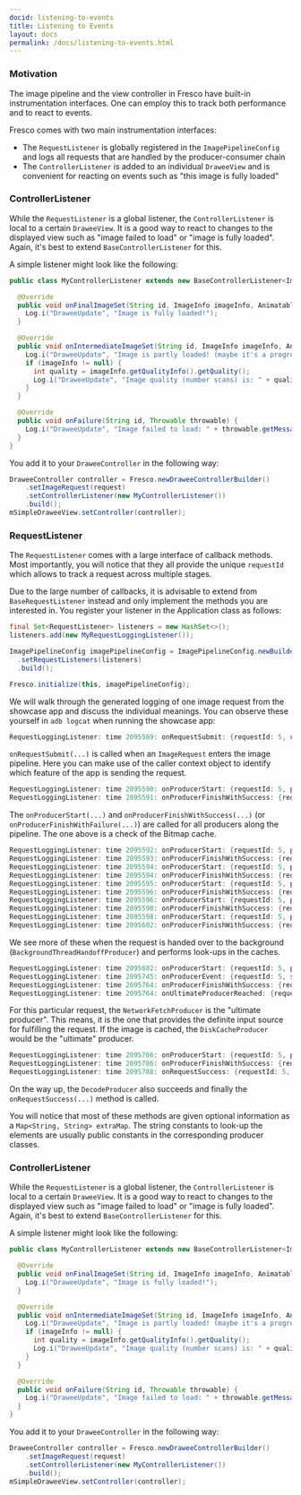 ```yaml
---
docid: listening-to-events
title: Listening to Events
layout: docs
permalink: /docs/listening-to-events.html
---
```


### Motivation

The image pipeline and the view controller in Fresco have built-in instrumentation interfaces. One can employ this to track both performance and to react to events.

Fresco comes with two main instrumentation interfaces:

 - The `RequestListener` is globally registered in the `ImagePipelineConfig` and logs all requests that are handled by the producer-consumer chain
 - The `ControllerListener` is added to an individual `DraweeView` and is convenient for reacting on events such as "this image is fully loaded"

### ControllerListener

While the `RequestListener` is a global listener, the `ControllerListener` is local to a certain `DraweeView`. It is a good way to react to changes to the displayed view such as "image failed to load" or "image is fully loaded". Again, it's best to extend `BaseControllerListener` for this.

A simple listener might look like the following:

```java
public class MyControllerListener extends new BaseControllerListener<ImageInfo>() {

  @Override
  public void onFinalImageSet(String id, ImageInfo imageInfo, Animatable animatable) {
    Log.i("DraweeUpdate", "Image is fully loaded!");
  }

  @Override
  public void onIntermediateImageSet(String id, ImageInfo imageInfo, Animatable animatable) {
    Log.i("DraweeUpdate", "Image is partly loaded! (maybe it's a progressive JPEG?)");
    if (imageInfo != null) {
      int quality = imageInfo.getQualityInfo().getQuality();
      Log.i("DraweeUpdate", "Image quality (number scans) is: " + quality);
    }
  }

  @Override
  public void onFailure(String id, Throwable throwable) {
    Log.i("DraweeUpdate", "Image failed to load: " + throwable.getMessage());
  }
}
```

You add it to your `DraweeController` in the following way:

```java
DraweeController controller = Fresco.newDraweeControllerBuilder()
    .setImageRequest(request)
    .setControllerListener(new MyControllerListener())
    .build();
mSimpleDraweeView.setController(controller);
```

### RequestListener

The `RequestListener` comes with a large interface of callback methods. Most importantly, you will notice that they all provide the unique `requestId` which allows to track a request across multiple stages.

Due to the large number of callbacks, it is advisable to extend from `BaseRequestListener` instead and only implement the methods you are interested in. You register your listener in the Application class as follows:

```java
final Set<RequestListener> listeners = new HashSet<>();
listeners.add(new MyRequestLoggingListener());

ImagePipelineConfig imagePipelineConfig = ImagePipelineConfig.newBuilder(this)
  .setRequestListeners(listeners)
  .build();

Fresco.initialize(this, imagePipelineConfig);
```

We will walk through the generated logging of one image request from the showcase app and discuss the individual meanings. You can observe these yourself in `adb logcat` when running the showcase app:

```java
RequestLoggingListener: time 2095589: onRequestSubmit: {requestId: 5, callerContext: null, isPrefetch: false}
```

`onRequestSubmit(...)` is called when an `ImageRequest` enters the image pipeline. Here you can make use of the caller context object to identify which feature of the app is sending the request.

```java
RequestLoggingListener: time 2095590: onProducerStart: {requestId: 5, producer: BitmapMemoryCacheGetProducer}
RequestLoggingListener: time 2095591: onProducerFinishWithSuccess: {requestId: 5, producer: BitmapMemoryCacheGetProducer, elapsedTime: 1 ms, extraMap: {cached_value_found=false}}
```

The `onProducerStart(...)` and `onProducerFinishWithSuccess(...)` (or `onProducerFinishWithFailure(...)`) are called for all producers along the pipeline. The one above is a check of the Bitmap cache.

```java
RequestLoggingListener: time 2095592: onProducerStart: {requestId: 5, producer: BackgroundThreadHandoffProducer}
RequestLoggingListener: time 2095593: onProducerFinishWithSuccess: {requestId: 5, producer: BackgroundThreadHandoffProducer, elapsedTime: 1 ms, extraMap: null}
RequestLoggingListener: time 2095594: onProducerStart: {requestId: 5, producer: BitmapMemoryCacheProducer}
RequestLoggingListener: time 2095594: onProducerFinishWithSuccess: {requestId: 5, producer: BitmapMemoryCacheProducer, elapsedTime: 0 ms, extraMap: {cached_value_found=false}}
RequestLoggingListener: time 2095595: onProducerStart: {requestId: 5, producer: EncodedMemoryCacheProducer}
RequestLoggingListener: time 2095596: onProducerFinishWithSuccess: {requestId: 5, producer: EncodedMemoryCacheProducer, elapsedTime: 1 ms, extraMap: {cached_value_found=false}}
RequestLoggingListener: time 2095596: onProducerStart: {requestId: 5, producer: DiskCacheProducer}
RequestLoggingListener: time 2095598: onProducerFinishWithSuccess: {requestId: 5, producer: DiskCacheProducer, elapsedTime: 2 ms, extraMap: {cached_value_found=false}}
RequestLoggingListener: time 2095598: onProducerStart: {requestId: 5, producer: PartialDiskCacheProducer}
RequestLoggingListener: time 2095602: onProducerFinishWithSuccess: {requestId: 5, producer: PartialDiskCacheProducer, elapsedTime: 4 ms, extraMap: {cached_value_found=false}}
```

We see more of these when the request is handed over to the background (`BackgroundThreadHandoffProducer`) and performs look-ups in the caches.

```java
RequestLoggingListener: time 2095602: onProducerStart: {requestId: 5, producer: NetworkFetchProducer}
RequestLoggingListener: time 2095745: onProducerEvent: {requestId: 5, stage: NetworkFetchProducer, eventName: intermediate_result; elapsedTime: 143 ms}
RequestLoggingListener: time 2095764: onProducerFinishWithSuccess: {requestId: 5, producer: NetworkFetchProducer, elapsedTime: 162 ms, extraMap: {queue_time=140, total_time=161, image_size=40502, fetch_time=21}}
RequestLoggingListener: time 2095764: onUltimateProducerReached: {requestId: 5, producer: NetworkFetchProducer, elapsedTime: -1 ms, success: true}
```

For this particular request, the `NetworkFetchProducer` is the "ultimate producer". This means, it is the one that provides the definite input source for fulfilling the request. If the image is cached, the `DiskCacheProducer` would be the "ultimate" producer.

```java
RequestLoggingListener: time 2095766: onProducerStart: {requestId: 5, producer: DecodeProducer}
RequestLoggingListener: time 2095786: onProducerFinishWithSuccess: {requestId: 5, producer: DecodeProducer, elapsedTime: 20 ms, extraMap: {imageFormat=JPEG, ,hasGoodQuality=true, bitmapSize=788x525, isFinal=true, requestedImageSize=unknown, encodedImageSize=788x525, sampleSize=1, queueTime=0}
RequestLoggingListener: time 2095788: onRequestSuccess: {requestId: 5, elapsedTime: 198 ms}
```

On the way up, the `DecodeProducer` also succeeds and finally the `onRequestSuccess(...)` method is called.

You will notice that most of these methods are given optional information as a `Map<String, String> extraMap`. The string constants to look-up the elements are usually public constants in the corresponding producer classes.

### ControllerListener

While the `RequestListener` is a global listener, the `ControllerListener` is local to a certain `DraweeView`. It is a good way to react to changes to the displayed view such as "image failed to load" or "image is fully loaded". Again, it's best to extend `BaseControllerListener` for this.

A simple listener might look like the following:

```java
public class MyControllerListener extends new BaseControllerListener<ImageInfo>() {

  @Override
  public void onFinalImageSet(String id, ImageInfo imageInfo, Animatable animatable) {
    Log.i("DraweeUpdate", "Image is fully loaded!");
  }

  @Override
  public void onIntermediateImageSet(String id, ImageInfo imageInfo, Animatable animatable) {
    Log.i("DraweeUpdate", "Image is partly loaded! (maybe it's a progressive JPEG?)");
    if (imageInfo != null) {
      int quality = imageInfo.getQualityInfo().getQuality();
      Log.i("DraweeUpdate", "Image quality (number scans) is: " + quality);
    }
  }

  @Override
  public void onFailure(String id, Throwable throwable) {
    Log.i("DraweeUpdate", "Image failed to load: " + throwable.getMessage());
  }
}
```

You add it to your `DraweeController` in the following way:

```java
DraweeController controller = Fresco.newDraweeControllerBuilder()
    .setImageRequest(request)
    .setControllerListener(new MyControllerListener())
    .build();
mSimpleDraweeView.setController(controller);
```
